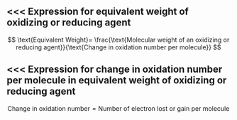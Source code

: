 <<<
 Expression for equivalent weight of oxidizing or reducing agent
---

$$ \text{Equivalent Weight}= \frac{\text{Molecular weight of an oxidizing or reducing agent}}{\text{Change in oxidation number per  molecule}} $$ 


>>> 
<<<
 Expression for change in oxidation number per molecule in equivalent weight of oxidizing or reducing agent
---

$$ \text{Change in oxidation number} = \text{Number of electron lost or gain per molecule} $$ 
>>> 
